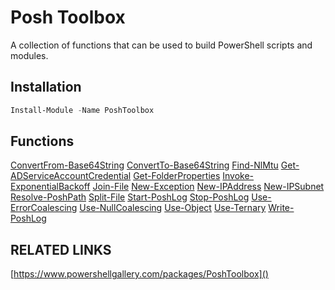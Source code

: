 # Posh Toolbox

A collection of functions that can be used to build PowerShell scripts and modules.

## Installation

```powershell
Install-Module -Name PoshToolbox
```

## Functions

[ConvertFrom-Base64String](docs/ConvertFrom-Base64String.md)
[ConvertTo-Base64String](docs/ConvertTo-Base64String.md)
[Find-NlMtu](docs/Find-NlMtu.md)
[Get-ADServiceAccountCredential](docs/Get-ADServiceAccountCredential.md)
[Get-FolderProperties](docs/Get-FolderProperties.md)
[Invoke-ExponentialBackoff](docs/Invoke-ExponentialBackoff.md)
[Join-File](docs/Join-File.md)
[New-Exception](docs/New-Exception.md)
[New-IPAddress](docs/New-IPAddress.md)
[New-IPSubnet](docs/New-IPSubnet.md)
[Resolve-PoshPath](docs/Resolve-PoshPath.md)
[Split-File](docs/Split-File.md)
[Start-PoshLog](docs/Start-PoshLog.md)
[Stop-PoshLog](docs/Stop-PoshLog.md)
[Use-ErrorCoalescing](docs/Use-ErrorCoalescing.md)
[Use-NullCoalescing](docs/Use-NullCoalescing.md)
[Use-Object](docs/Use-Object.md)
[Use-Ternary](docs/Use-Ternary.md)
[Write-PoshLog](docs/Write-PoshLog.md)

## RELATED LINKS

[https://www.powershellgallery.com/packages/PoshToolbox]()
